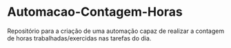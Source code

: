 # Automacao-Contagem-Horas
Repositório para a criação de uma automação capaz de realizar a contagem de horas trabalhadas/exercidas nas tarefas do dia.
